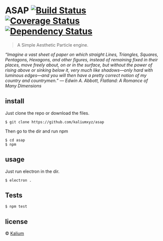 # ASAP  [![Build Status](https://travis-ci.org/kaliumxyz/ASAP.svg?branch=master)](https://travis-ci.org/kaliumxyz/ASAP) [![Coverage Status](https://coveralls.io/repos/github/kaliumxyz/ASAP/badge.svg?branch=master)](https://coveralls.io/github/kaliumxyz/ASAP?branch=master) [![Dependency Status](https://dependencyci.com/github/kaliumxyz/ASAP/badge)](https://dependencyci.com/github/kaliumxyz/ASAP)
> A Simple Aesthetic Particle engine.

*“Imagine a vast sheet of paper on which straight Lines, Triangles, Squares, Pentagons, Hexagons, and other figures, instead of remaining fixed in their places, move freely about, on or in the surface, but without the power of rising above or sinking below it, very much like shadows—only hard with luminous edges—and you will then have a pretty correct notion of my country and countrymen.” ― Edwin A. Abbott, Flatland: A Romance of Many Dimensions*


## install
Just clone the repo or download the files.
```
$ git clone https://github.com/kaliumxyz/asap
```
Then go to the dir and run npm
```
$ cd asap
$ npm
```

## usage
Just run electron in the dir.
```
$ electron .
```

## Tests
```
$ npm test
```

## license
© [Kalium](https://kalium.xyz)
